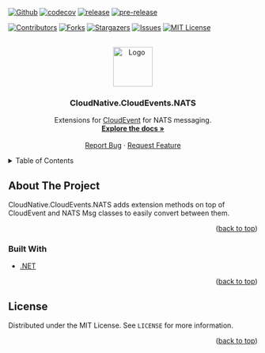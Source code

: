 <div id="top"></div>

[![Github][github-shield]][action-url]
[![codecov][codecov-shield]][codecov-url]
[![release][release-shield]][release-url]
[![pre-release][pre-release-shield]][release-url]

[![Contributors][contributors-shield]][contributors-url]
[![Forks][forks-shield]][forks-url]
[![Stargazers][stars-shield]][stars-url]
[![Issues][issues-shield]][issues-url]
[![MIT License][license-shield]][license-url]
<!--[![LinkedIn][linkedin-shield]][linkedin-url]-->



<!-- PROJECT LOGO -->
<br />
<div align="center">
  <a href="https://github.com/idarb-oss/CloudNative.CloudEvents.NATS">
    <img src="images/logo.png" alt="Logo" width="80" height="80">
  </a>

<h3 align="center">CloudNative.CloudEvents.NATS</h3>

  <p align="center">
    Extensions for <a href="https://cloudevents.io/">CloudEvent</a> for NATS messaging.
    <br />
    <a href="https://alinea.idar-oss.com/"><strong>Explore the docs »</strong></a>
    <br />
    <br />
    <!--<a href="https://github.com/idarb-oss/CloudNative.CloudEvents.NATS">View Demo</a>-->
    <a href="https://github.com/idarb-oss/CloudNative.CloudEvents.NATS/issues">Report Bug</a>
    ·
    <a href="https://github.com/idarb-oss/CloudNative.CloudEvents.NATS/issues">Request Feature</a>
  </p>
</div>



<!-- TABLE OF CONTENTS -->
<details>
  <summary>Table of Contents</summary>
  <ol>
    <li>
      <a href="#about-the-project">About The Project</a>
      <ul>
        <li><a href="#built-with">Built With</a></li>
      </ul>
    </li>
    <!--<li>
      <a href="#getting-started">Getting Started</a>
      <ul>
        <li><a href="#prerequisites">Prerequisites</a></li>
        <li><a href="#installation">Installation</a></li>
      </ul>
    </li>-->
    <!--<li><a href="#usage">Usage</a></li>-->
    <!--<li><a href="#roadmap">Roadmap</a></li>-->
    <!--<li><a href="#contributing">Contributing</a></li>-->
    <li><a href="#license">License</a></li>
    <!--<li><a href="#contact">Contact</a></li>-->
    <!--<li><a href="#acknowledgments">Acknowledgments</a></li>-->
  </ol>
</details>



<!-- ABOUT THE PROJECT -->
## About The Project

CloudNative.CloudEvents.NATS adds extension methods on top of CloudEvent and NATS Msg classes to easily convert between them.

<p align="right">(<a href="#top">back to top</a>)</p>



### Built With

* [.NET](https://dotnet.microsoft.com/)

<p align="right">(<a href="#top">back to top</a>)</p>



<!-- GETTING STARTED
## Getting Started

This is an example of how you may give instructions on setting up your project locally.
To get a local copy up and running follow these simple example steps.

### Prerequisites

This is an example of how to list things you need to use the software and how to install them.
* npm
  ```sh
  npm install npm@latest -g
  ```

### Installation

1. Get a free API Key at [https://example.com](https://example.com)
2. Clone the repo
   ```sh
   git clone https://github.com/idarb-oss/CloudNative.CloudEvents.NATS.git
   ```
3. Install NPM packages
   ```sh
   npm install
   ```
4. Enter your API in `config.js`
   ```js
   const API_KEY = 'ENTER YOUR API';
   ```

<p align="right">(<a href="#top">back to top</a>)</p>
 -->


<!-- USAGE EXAMPLES
## Usage

Use this space to show useful examples of how a project can be used. Additional screenshots, code examples and demos work well in this space. You may also link to more resources.

_For more examples, please refer to the [Documentation](https://example.com)_

<p align="right">(<a href="#top">back to top</a>)</p>
-->


<!-- ROADMAP
## Roadmap

- [] Feature 1
- [] Feature 2
- [] Feature 3
    - [] Nested Feature

See the [open issues](https://github.com/idarb-oss/CloudNative.CloudEvents.NATS/issues) for a full list of proposed features (and known issues).

<p align="right">(<a href="#top">back to top</a>)</p>
 -->


<!-- CONTRIBUTING
## Contributing

Contributions are what make the open source community such an amazing place to learn, inspire, and create. Any contributions you make are **greatly appreciated**.

If you have a suggestion that would make this better, please fork the repo and create a pull request. You can also simply open an issue with the tag "enhancement".
Don't forget to give the project a star! Thanks again!

1. Fork the Project
2. Create your Feature Branch (`git checkout -b feature/AmazingFeature`)
3. Commit your Changes (`git commit -m 'Add some AmazingFeature'`)
4. Push to the Branch (`git push origin feature/AmazingFeature`)
5. Open a Pull Request

<p align="right">(<a href="#top">back to top</a>)</p>
 -->


<!-- LICENSE -->
## License

Distributed under the MIT License. See `LICENSE` for more information.

<p align="right">(<a href="#top">back to top</a>)</p>



<!-- CONTACT
## Contact

Your Name - [@twitter_handle](https://twitter.com/twitter_handle) - email@email_client.com

Project Link: [https://github.com/idarb-oss/CloudNative.CloudEvents.NATS](https://github.com/idarb-oss/CloudNative.CloudEvents.NATS)

<p align="right">(<a href="#top">back to top</a>)</p>
-->


<!-- ACKNOWLEDGMENTS
## Acknowledgments

* []()
* []()
* []()

<p align="right">(<a href="#top">back to top</a>)</p>
-->


<!-- MARKDOWN LINKS & IMAGES -->
<!-- https://www.markdownguide.org/basic-syntax/#reference-style-links -->
[contributors-shield]: https://img.shields.io/github/contributors/idarb-oss/CloudNative.CloudEvents.NATS.svg?style=for-the-badge
[contributors-url]: https://github.com/idarb-oss/CloudNative.CloudEvents.NATS/graphs/contributors
[forks-shield]: https://img.shields.io/github/forks/idarb-oss/CloudNative.CloudEvents.NATS.svg?style=for-the-badge
[forks-url]: https://github.com/idarb-oss/CloudNative.CloudEvents.NATS/network/members
[stars-shield]: https://img.shields.io/github/stars/idarb-oss/CloudNative.CloudEvents.NATS.svg?style=for-the-badge
[stars-url]: https://github.com/idarb-oss/CloudNative.CloudEvents.NATS/stargazers
[issues-shield]: https://img.shields.io/github/issues/idarb-oss/CloudNative.CloudEvents.NATS.svg?style=for-the-badge
[issues-url]: https://github.com/idarb-oss/CloudNative.CloudEvents.NATS/issues
[license-shield]: https://img.shields.io/github/license/idarb-oss/CloudNative.CloudEvents.NATS.svg?style=for-the-badge
[license-url]: https://github.com/idarb-oss/CloudNative.CloudEvents.NATS/blob/master/LICENSE
[linkedin-shield]: https://img.shields.io/badge/-LinkedIn-black.svg?style=for-the-badge&logo=linkedin&colorB=555
[linkedin-url]: https://linkedin.com/in/linkedin_username
[product-screenshot]: images/screenshot.png
[codecov-shield]: https://img.shields.io/codecov/c/github/idarb-oss/CloudNative.CloudEvents.NATS/main?style=for-the-badge&token=1TU3O38DYG
[codecov-url]: https://codecov.io/gh/idarb-oss/CloudNative.CloudEvents.NATS
[github-shield]: https://img.shields.io/github/workflow/status/idarb-oss/CloudNative.CloudEvents.NATS/Alinea%20Tenant%20Test%20&%20Release?style=for-the-badge
[action-url]: https://github.com/idarb-oss/CloudNative.CloudEvents.NATS/actions/workflows/dotnet.yaml
[release-shield]: https://img.shields.io/github/v/release/idarb-oss/CloudNative.CloudEvents.NATS?include_prereleases&style=for-the-badge
[pre-release-shield]: https://img.shields.io/github/v/release/idarb-oss/CloudNative.CloudEvents.NATS?include_prereleases&label=pre%20release&style=for-the-badge
[release-url]: https://github.com/idarb-oss/CloudNative.CloudEvents.NATS/releases
